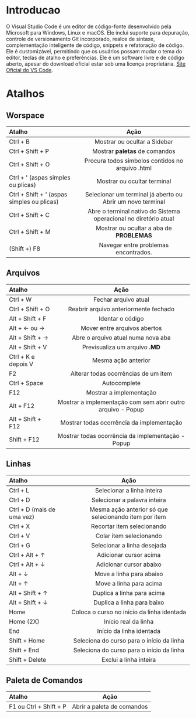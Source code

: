 # Introducao 
O Visual Studio Code é um editor de código-fonte desenvolvido pela Microsoft para Windows, Linux e macOS. Ele inclui suporte para depuração, controle de versionamento Git incorporado, realce de sintaxe, complementação inteligente de código, snippets e refatoração de código. Ele é customizável, permitindo que os usuários possam mudar o tema do editor, teclas de atalho e preferências. Ele é um software livre e de código aberto, apesar do download oficial estar sob uma licença proprietária. [Site Oficial do VS Code](https://code.visualstudio.com).



# Atalhos 
## Worspace
| Atalho                                     |                               Ação                               |
| :----------------------------------------- | :--------------------------------------------------------------: |
| Ctrl + B                                   |                   Mostrar ou ocultar a Sidebar                   |
| Ctrl + Shift + P                           |                 Mostrar **paletas** de comandos                  |
| Ctrl + Shift + O                           |         Procura todos simbolos contidos no arquivo .html         |
| Ctrl + ' (aspas simples ou plicas)         |                   Mostrar ou ocultar terminal                    |
| Ctrl + Shift + ' (aspas simples ou plicas) |    Selecionar um terminal já aberto ou Abrir um novo terminal    |
| Ctrl + Shift + C                           | Abre o terminal nativo do Sistema operacional no diretório atual |
| Ctrl + Shift + M                           |            Mostrar ou ocultar a aba de **PROBLEMAS**             |
| (Shift +) F8                               |              Navegar entre  problemas encontrados.               |

## Arquivos
| Atalho              |                            Ação                             |
| :------------------ | :---------------------------------------------------------: |
| Ctrl + W            |                    Fechar arquivo atual                     |
| Ctrl + Shift + O    |            Reabrir arquivo anteriormente fechado            |
| Alt + Shift + F     |                      Identar o código                       |
| Alt + ← ou →        |                Mover entre arquivos abertos                 |
| Alt + Shift + →     |             Abre o arquivo atual numa nova aba              |
| Alt + Shift + V     |               Previsualiza um arquivo **.MD**               |
| Ctrl + K e depois V |                     Mesma ação anterior                     |
| F2                  |            Alterar todas ocorrências de um item             |
| Ctrl + Space        |                        Autocomplete                         |
| F12                 |                   Mostrar a implementação                   |
| Alt + F12           | Mostrar a implementação com sem abrir outro arquivo - Popup |
| Alt + Shift + F12   |          Mostrar todas ocorrência da implementação          |
| Shift + F12         |      Mostrar todas ocorrência da implementação - Popup      |



## Linhas
| Atalho                     |                         Ação                          |
| :------------------------- | :---------------------------------------------------: |
| Ctrl + L                   |              Selecionar a linha inteira               |
| Ctrl + D                   |             Selecionar a palavra inteira              |
| Ctrl + D (mais de uma vez) | Mesma ação anterior só que selecionando item por item |
| Ctrl + X                   |              Recortar item selecionando               |
| Ctrl + V                   |                Colar item selecionando                |
| Ctrl + G                   |              Selecionar a linha desejada              |
| Ctrl + Alt + ↑             |                Adicionar cursor acima                 |
| Ctrl + Alt + ↓             |                Adicionar cursor abaixo                |
| Alt + ↓                    |               Move a linha para abaixo                |
| Alt + ↑                    |                Move a linha para acima                |
| Alt + Shift + ↑            |              Duplica a linha para acima               |
| Alt + Shift + ↓            |              Duplica a linha para baixo               |
| Home                       |      Coloca o curso no início da linha identada       |
| Home (2X)                  |                 Início real da linha                  |
| End                        |               Início da linha identada                |
| Shift + Home               |       Seleciona do curso para o início da linha       |
| Shift + End                |       Seleciona do curso para o início da linha       |
| Shift + Delete             |                Exclui a linha inteira                 |


## Paleta de Comandos
| Atalho                 |            Ação            |
| :--------------------- | :------------------------: |
| F1 ou Ctrl + Shift + P | Abrir a paleta de comandos |
